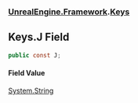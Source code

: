 ### [UnrealEngine.Framework](./UnrealEngine-Framework.md 'UnrealEngine.Framework').[Keys](./UnrealEngine-Framework-Keys.md 'UnrealEngine.Framework.Keys')
## Keys.J Field
  
```csharp
public const J;
```
#### Field Value
[System.String](https://docs.microsoft.com/en-us/dotnet/api/System.String 'System.String')  
